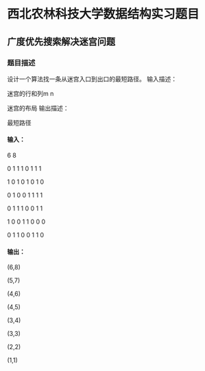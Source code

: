 # 西北农林科技大学数据结构实习题目
## 广度优先搜索解决迷宫问题
### 题目描述

设计一个算法找一条从迷宫入口到出口的最短路径。
输入描述：

迷宫的行和列m n

迷宫的布局
输出描述：

最短路径
####  输入：
6 8

0 1 1 1 0 1 1 1

1 0 1 0 1 0 1 0

0 1 0 0 1 1 1 1

0 1 1 1 0 0 1 1

1 0 0 1 1 0 0 0

0 1 1 0 0 1 1 0

#### 输出：

(6,8)

(5,7)

(4,6)

(4,5)

(3,4)

(3,3)

(2,2)

(1,1)
